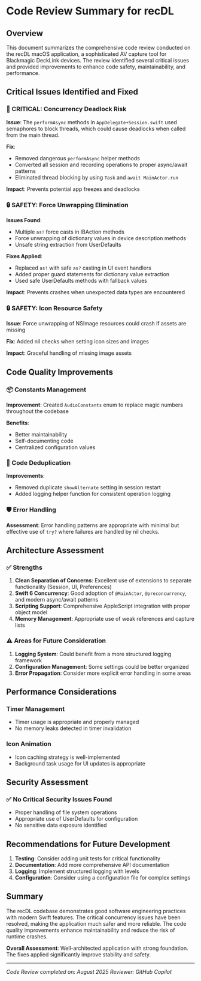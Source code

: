 # Code Review Summary for recDL

## Overview
This document summarizes the comprehensive code review conducted on the recDL macOS application, a sophisticated AV capture tool for Blackmagic DeckLink devices. The review identified several critical issues and provided improvements to enhance code safety, maintainability, and performance.

## Critical Issues Identified and Fixed

### 🚨 CRITICAL: Concurrency Deadlock Risk
**Issue**: The `performAsync` methods in `AppDelegate+Session.swift` used semaphores to block threads, which could cause deadlocks when called from the main thread.

**Fix**: 
- Removed dangerous `performAsync` helper methods
- Converted all session and recording operations to proper async/await patterns
- Eliminated thread blocking by using `Task` and `await MainActor.run`

**Impact**: Prevents potential app freezes and deadlocks

### 🔒 SAFETY: Force Unwrapping Elimination
**Issues Found**:
- Multiple `as!` force casts in IBAction methods
- Force unwrapping of dictionary values in device description methods
- Unsafe string extraction from UserDefaults

**Fixes Applied**:
- Replaced `as!` with safe `as?` casting in UI event handlers
- Added proper guard statements for dictionary value extraction
- Used safe UserDefaults methods with fallback values

**Impact**: Prevents crashes when unexpected data types are encountered

### 🔒 SAFETY: Icon Resource Safety
**Issue**: Force unwrapping of NSImage resources could crash if assets are missing

**Fix**: Added nil checks when setting icon sizes and images

**Impact**: Graceful handling of missing image assets

## Code Quality Improvements

### 📦 Constants Management
**Improvement**: Created `AudioConstants` enum to replace magic numbers throughout the codebase

**Benefits**:
- Better maintainability
- Self-documenting code
- Centralized configuration values

### 🔧 Code Deduplication
**Improvements**:
- Removed duplicate `showAlternate` setting in session restart
- Added logging helper function for consistent operation logging

### 🛡️ Error Handling
**Assessment**: Error handling patterns are appropriate with minimal but effective use of `try?` where failures are handled by nil checks.

## Architecture Assessment

### ✅ Strengths
1. **Clean Separation of Concerns**: Excellent use of extensions to separate functionality (Session, UI, Preferences)
2. **Swift 6 Concurrency**: Good adoption of `@MainActor`, `@preconcurrency`, and modern async/await patterns
3. **Scripting Support**: Comprehensive AppleScript integration with proper object model
4. **Memory Management**: Appropriate use of weak references and capture lists

### ⚠️ Areas for Future Consideration
1. **Logging System**: Could benefit from a more structured logging framework
2. **Configuration Management**: Some settings could be better organized
3. **Error Propagation**: Consider more explicit error handling in some areas

## Performance Considerations

### Timer Management
- Timer usage is appropriate and properly managed
- No memory leaks detected in timer invalidation

### Icon Animation
- Icon caching strategy is well-implemented
- Background task usage for UI updates is appropriate

## Security Assessment

### ✅ No Critical Security Issues Found
- Proper handling of file system operations
- Appropriate use of UserDefaults for configuration
- No sensitive data exposure identified

## Recommendations for Future Development

1. **Testing**: Consider adding unit tests for critical functionality
2. **Documentation**: Add more comprehensive API documentation
3. **Logging**: Implement structured logging with levels
4. **Configuration**: Consider using a configuration file for complex settings

## Summary

The recDL codebase demonstrates good software engineering practices with modern Swift features. The critical concurrency issues have been resolved, making the application much safer and more reliable. The code quality improvements enhance maintainability and reduce the risk of runtime crashes.

**Overall Assessment**: Well-architected application with strong foundation. The fixes applied significantly improve stability and safety.

---
*Code Review completed on: August 2025*
*Reviewer: GitHub Copilot*